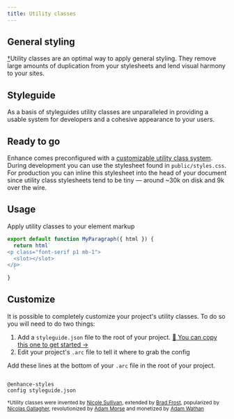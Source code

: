 ```yaml
---
title: Utility classes
---
```


## General styling
[†](#footnote)Utility classes are an optimal way to apply general styling. They remove large amounts of duplication from your stylesheets and lend visual harmony to your sites.

## Styleguide
As a basis of styleguides utility classes are unparalleled in providing a usable system for developers and a cohesive appearance to your users.

## Ready to go
Enhance comes preconfigured with a [customizable utility class system](https://github.com/enhance-dev/enhance-styles). During development you can use the stylesheet found in `public/styles.css`. For production you can inline this stylesheet into the head of your document since utility class stylesheets tend to be tiny — around ~30k on disk and 9k over the wire.

## Usage
Apply utility classes to your element markup

```javascript
export default function MyParagraph({ html }) {
  return html`
<p class="font-serif p1 mb-1">
  <slot></slot>
</p>
  `
}
```

## Customize
It is possible to completely customize your project's utility classes. To do so you will need to do two things:
1. Add a `styleguide.json` file to the root of your project.  [ 📄 You can copy this one to get started →](https://raw.githubusercontent.com/enhance-dev/enhance-styles/main/config.json)
2. Edit your project's `.arc` file to tell it where to grab the config

Add these lines at the bottom of your `.arc` file in the root of your project.
```arc

@enhance-styles
config styleguide.json
```


<a id="footnote"></a>
<small>†Utility classes were invented by [Nicole Sullivan](https://twitter.com/stubbornella/status/1471213109767405568), extended by [Brad Frost](https://atomicdesign.bradfrost.com/), popularized by [Nicolas Gallagher](https://nicolasgallagher.com/about-html-semantics-front-end-architecture/), revolutionized by [Adam Morse](https://mrmrs.cc/writing/scalable-css) and monetized by [Adam Wathan](https://adamwathan.me/css-utility-classes-and-separation-of-concerns/)</small>
